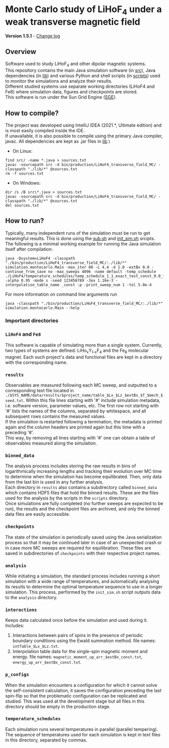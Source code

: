 # Monte Carlo study of LiHoF<sub>4</sub> under a weak transverse magnetic field 

**Version 1.5.1** - [Change log](changelog.md)

## Overview
Software used to study LiHoF<sub>4</sub> and other dipolar magnetic systems.\
This repository contains the main Java simulation software (in [src](./src)), Java dependencies (in [lib](./lib)) and various Python and shell scripts (in [scripts](./scripts)) used to monitor the simulations and analyze their results.\
Different studied systems use separate working directories (LiHoF4 and Fe8) where simulation data, figures and checkpoints are stored.\
This software is run under the Sun Grid Engine ([SGE](http://gridscheduler.sourceforge.net/htmlman/manuals.html)).

## How to compile?
The project was developed using IntelliJ IDEA (2021.*, Ultimate edition) and is most easily compiled inside the IDE.\
If unavailable, it is also possible to compile using the primary Java compiler, javac. All dependencies are kept as .jar files in [lib](./lib).\
* On Linux:
```
find src/ -name *.java > sources.txt  
javac -sourcepath src -d bin/production/LiHoF4_transverse_field_MC/ -classpath "./lib/*" @sources.txt
rm -f sources.txt
```  
* On Windows:
```
dir /s /B src\*.java > sources.txt
javac -sourcepath src -d bin/production/LiHoF4_transverse_field_MC/ -classpath "./lib/*" @sources.txt
del sources.txt
```

## How to run?
Typically, many independent runs of the simulation must be run to get meaningful results. This is done using the [sub.sh](./scripts/sub.sh) and [init_sim.sh](./scripts/init_sim.sh) srcipts.
The following is a minimal working example for running the Java simulation itself after compilation:
```
java -Dsystem=LiHoF4 -classpath "./bin/production/LiHoF4_transverse_field_MC/:./lib/*" simulation.montecarlo.Main -max_iter 80 -L 4,4 -d 1.0 -extBx 0.0 -continue_from_save no -max_sweeps 4096 -name default -temp_schedule ./LiHoF4/temperature_schedules/temp_schedule_1_1_exact_test_const_0.0_false.txt -alpha 0.95 -mode s -seed 123456789 -Jex 1.16e-3 -interpolation_table_name _const -p -print_sweep_num 1 -tol 5.0e-4
```
For more information on command line arguments run
```
java -classpath "./bin/production/LiHoF4_transverse_field_MC/:./lib/*" simulation.montecarlo.Main --help
```

### Important directories

### `LiHoF4` and `Fe8`
This software is capable of simulating more than a single system.
Currently, two types of systems are defined: LiHo<sub>x</sub>Y<sub>1-x</sub>F<sub>4</sub>
and the Fe<sub>8</sub> molecular magnet. Each such project's data and functional files 
are kept in a directory with the corresponding name. 

### `results`
Observables are measured following each MC sweep, and outputted to a corresponding 
text file located in `./$SYS_NAME/data/results/$project_name/table_$Lx_$Lz_$extBx_$T_$mech_$seed.txt`.
Within this file lines starting with '#' include simulation metadata, i.e. software version, 
parameter values, etc.
The first row not starting with '#' lists the names of the columns, separated by whitespace, 
and all subsequent rows contains the measured values.  
If the simulation is restarted following a termination, the metadata is printed again 
and the column headers are printed again but this time with a preceding '#'.  
This way, by removing all lines starting with '#' one can obtain a table of observables
measured along the simulation.

### `binned_data`
The analysis process includes storing the raw results in bins of logarithmically increasing
lengths and tracking their evolution over MC time to determine when the simulation has become
equilibrated. Then, only data from the last bin is used in any further analysis.  
Each directory in `results` also contains a subdirectory called `binned_data` which 
contains HDF5 files that hold the binned results. These are the files used for the analysis
by the scripts in the `scripts` directory.  
Once simulations are fully completed (no further sweeps are expected to be run), the results
and the checkpoint files are archived, and only the binned data files are easily accessible.

### `checkpoints`
The state of the simulation is periodically saved using the Java serialization process
so that it may be continued later in case of an unexpected crash or in case more MC sweeps
are required for equilibration.
These files are saved in subdirectories of `checkpoints` with their respective project names.

### `analysis`
While initiating a simulation, the standard process includes running a short simulation
with a wide range of temperatures, and automatically analysing its results to determine
the optimal temperature sequence to use in a longer simulation. This process, performed
by the `init_sim.sh` script outputs data to the `analysis` directory.

### `interactions`
Keeps data calculated once before the simulation and used during it. Includes: 
1. Interactions between pairs of spins in the presence of periodic boundary conditions using the Ewald summation
   method. file names: `intTable_$Lx_$Lz.txt`.
2. Interpolation table data for the single-spin magnetic moment and energy.
   file names: `magnetic_moment_up_arr_$extBx_const.txt`, `energy_up_arr_$extBx_const.txt`.

### `p_configs`
When the simulation encounters a configuration for which it cannot solve the 
self-consistent calculation, it saves the configuration preceding the last spin-flip so that
the problematic configuration can be replicated and studied.
This was used at the development stage but all files in this directory should be empty
in the production stage.

### `temperature_schedules`
Each simulation runs several temperatures in parallel (parallel tempering). The sequence of
temperatures used for each simulation is kept in text files in this directory,
separated by commas.
